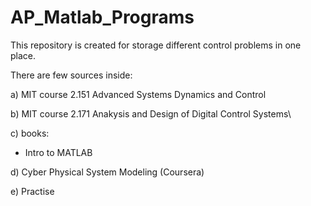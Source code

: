 # AP_Matlab_Programs

This repository is created for storage different control problems in one place.

There are few sources inside:

a) MIT course 2.151 Advanced Systems Dynamics and Control

b) MIT course 2.171 Anakysis and Design of Digital Control Systems\

c) books:
- Intro to MATLAB

d) Cyber Physical System Modeling (Coursera)   

e) Practise

